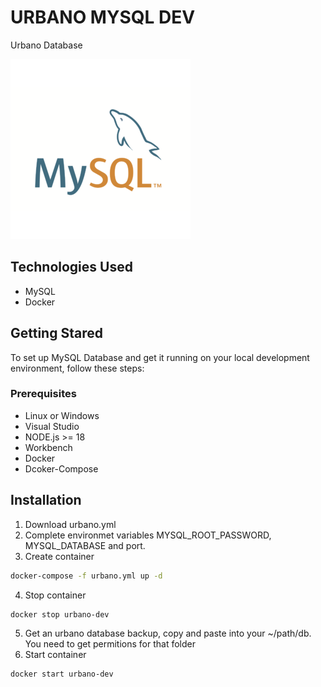 # URBANO MYSQL DEV

Urbano Database

![MySQL](https://raw.githubusercontent.com/github/explore/main/topics/mysql/mysql.png)

## Technologies Used

- MySQL
- Docker

## Getting Stared

To set up MySQL Database and get it running on your local development environment, follow these steps:

### Prerequisites

- Linux or Windows
- Visual Studio
- NODE.js >= 18
- Workbench
- Docker
- Dcoker-Compose

## Installation

1. Download urbano.yml
2. Complete environmet variables MYSQL_ROOT_PASSWORD, MYSQL_DATABASE and port.
3. Create container

```bash
docker-compose -f urbano.yml up -d
```

4. Stop container

```bash
docker stop urbano-dev
```

5. Get an urbano database backup, copy and paste into your ~/path/db. You need to get permitions for that folder
6. Start container

```bash
docker start urbano-dev
```
